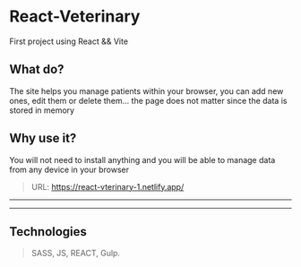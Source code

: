 # React-Veterinary
First project using React && Vite

## What do?
The site helps you manage patients within your browser, you can add new ones, edit them or delete them... the page does not matter since the data is stored in memory

## Why use it?
You will not need to install anything and you will be able to manage data from any device in your browser

> URL: https://react-vterinary-1.netlify.app/

***
---
## Technologies
> SASS, JS, REACT, Gulp.
